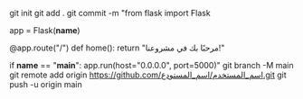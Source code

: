 git init
git add .
git commit -m "from flask import Flask

app = Flask(__name__)

@app.route("/")
def home():
    return "مرحبًا بك في مشروعنا!"

if __name__ == "__main__":
    app.run(host="0.0.0.0", port=5000)"
git branch -M main
git remote add origin https://github.com/اسم_المستخدم/اسم_المستودع.git
git push -u origin main

